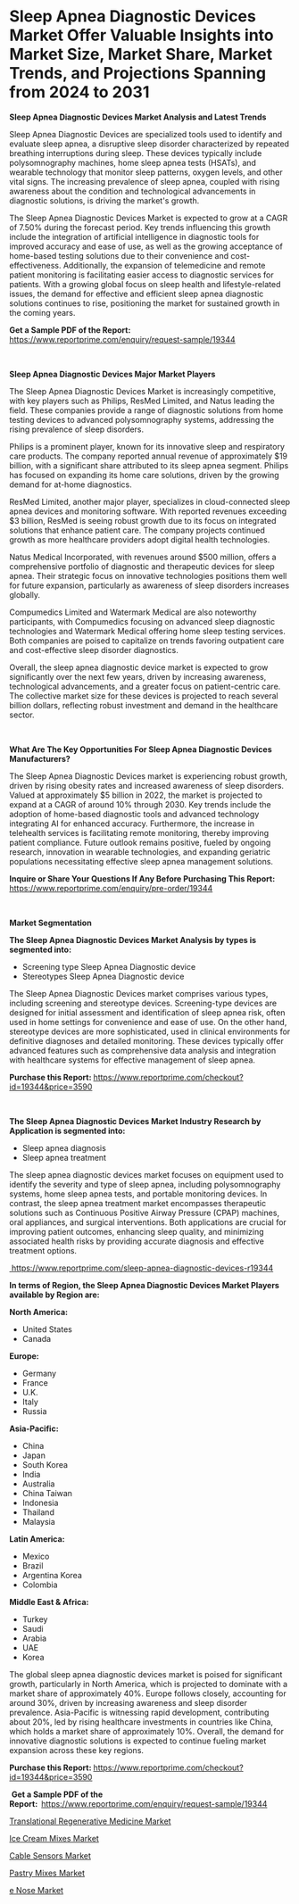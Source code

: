 <p><h1>Sleep Apnea Diagnostic Devices Market Offer Valuable Insights into Market Size, Market Share, Market Trends, and Projections Spanning from 2024 to 2031</h1></p><p><strong>Sleep Apnea Diagnostic Devices Market Analysis and Latest Trends</strong></p>
<p><p>Sleep Apnea Diagnostic Devices are specialized tools used to identify and evaluate sleep apnea, a disruptive sleep disorder characterized by repeated breathing interruptions during sleep. These devices typically include polysomnography machines, home sleep apnea tests (HSATs), and wearable technology that monitor sleep patterns, oxygen levels, and other vital signs. The increasing prevalence of sleep apnea, coupled with rising awareness about the condition and technological advancements in diagnostic solutions, is driving the market's growth.</p><p>The Sleep Apnea Diagnostic Devices Market is expected to grow at a CAGR of 7.50% during the forecast period. Key trends influencing this growth include the integration of artificial intelligence in diagnostic tools for improved accuracy and ease of use, as well as the growing acceptance of home-based testing solutions due to their convenience and cost-effectiveness. Additionally, the expansion of telemedicine and remote patient monitoring is facilitating easier access to diagnostic services for patients. With a growing global focus on sleep health and lifestyle-related issues, the demand for effective and efficient sleep apnea diagnostic solutions continues to rise, positioning the market for sustained growth in the coming years.</p></p>
<p><strong>Get a Sample PDF of the Report:&nbsp;</strong> <a href="https://www.reportprime.com/enquiry/request-sample/19344?utm_campaign=1943&utm_medium=2&utm_source=Github&utm_content=ia&utm_term=25122024&utm_id=sleep-apnea-diagnostic-devices">https://www.reportprime.com/enquiry/request-sample/19344</a></p>
<p>&nbsp;</p>
<p><strong>Sleep Apnea Diagnostic Devices Major Market Players</strong></p>
<p><p>The Sleep Apnea Diagnostic Devices Market is increasingly competitive, with key players such as Philips, ResMed Limited, and Natus leading the field. These companies provide a range of diagnostic solutions from home testing devices to advanced polysomnography systems, addressing the rising prevalence of sleep disorders.</p><p>Philips is a prominent player, known for its innovative sleep and respiratory care products. The company reported annual revenue of approximately $19 billion, with a significant share attributed to its sleep apnea segment. Philips has focused on expanding its home care solutions, driven by the growing demand for at-home diagnostics.</p><p>ResMed Limited, another major player, specializes in cloud-connected sleep apnea devices and monitoring software. With reported revenues exceeding $3 billion, ResMed is seeing robust growth due to its focus on integrated solutions that enhance patient care. The company projects continued growth as more healthcare providers adopt digital health technologies.</p><p>Natus Medical Incorporated, with revenues around $500 million, offers a comprehensive portfolio of diagnostic and therapeutic devices for sleep apnea. Their strategic focus on innovative technologies positions them well for future expansion, particularly as awareness of sleep disorders increases globally.</p><p>Compumedics Limited and Watermark Medical are also noteworthy participants, with Compumedics focusing on advanced sleep diagnostic technologies and Watermark Medical offering home sleep testing services. Both companies are poised to capitalize on trends favoring outpatient care and cost-effective sleep disorder diagnostics.</p><p>Overall, the sleep apnea diagnostic device market is expected to grow significantly over the next few years, driven by increasing awareness, technological advancements, and a greater focus on patient-centric care. The collective market size for these devices is projected to reach several billion dollars, reflecting robust investment and demand in the healthcare sector.</p></p>
<p>&nbsp;</p>
<p><strong>What Are The Key Opportunities For Sleep Apnea Diagnostic Devices Manufacturers?</strong></p>
<p><p>The Sleep Apnea Diagnostic Devices market is experiencing robust growth, driven by rising obesity rates and increased awareness of sleep disorders. Valued at approximately $5 billion in 2022, the market is projected to expand at a CAGR of around 10% through 2030. Key trends include the adoption of home-based diagnostic tools and advanced technology integrating AI for enhanced accuracy. Furthermore, the increase in telehealth services is facilitating remote monitoring, thereby improving patient compliance. Future outlook remains positive, fueled by ongoing research, innovation in wearable technologies, and expanding geriatric populations necessitating effective sleep apnea management solutions.</p></p>
<p><strong>Inquire or Share Your Questions If Any Before Purchasing This Report:</strong> <a href="https://www.reportprime.com/enquiry/pre-order/19344?utm_campaign=1943&utm_medium=2&utm_source=Github&utm_content=ia&utm_term=25122024&utm_id=sleep-apnea-diagnostic-devices">https://www.reportprime.com/enquiry/pre-order/19344</a></p>
<p>&nbsp;</p>
<p><strong>Market Segmentation</strong></p>
<p><strong>The Sleep Apnea Diagnostic Devices Market Analysis by types is segmented into:</strong></p>
<p><ul><li>Screening type Sleep Apnea Diagnostic device</li><li>Stereotypes Sleep Apnea Diagnostic device</li></ul></p>
<p><p>The Sleep Apnea Diagnostic Devices market comprises various types, including screening and stereotype devices. Screening-type devices are designed for initial assessment and identification of sleep apnea risk, often used in home settings for convenience and ease of use. On the other hand, stereotype devices are more sophisticated, used in clinical environments for definitive diagnoses and detailed monitoring. These devices typically offer advanced features such as comprehensive data analysis and integration with healthcare systems for effective management of sleep apnea.</p></p>
<p><strong>Purchase this Report:&nbsp;</strong><a href="https://www.reportprime.com/checkout?id=19344&price=3590&utm_campaign=1943&utm_medium=2&utm_source=Github&utm_content=ia&utm_term=25122024&utm_id=sleep-apnea-diagnostic-devices">https://www.reportprime.com/checkout?id=19344&price=3590</a></p>
<p>&nbsp;</p>
<p><strong>The Sleep Apnea Diagnostic Devices Market Industry Research by Application is segmented into:</strong></p>
<p><ul><li>Sleep apnea diagnosis</li><li>Sleep apnea treatment</li></ul></p>
<p><p>The sleep apnea diagnostic devices market focuses on equipment used to identify the severity and type of sleep apnea, including polysomnography systems, home sleep apnea tests, and portable monitoring devices. In contrast, the sleep apnea treatment market encompasses therapeutic solutions such as Continuous Positive Airway Pressure (CPAP) machines, oral appliances, and surgical interventions. Both applications are crucial for improving patient outcomes, enhancing sleep quality, and minimizing associated health risks by providing accurate diagnosis and effective treatment options.</p></p>
<p><a href="https://www.reportprime.com/sleep-apnea-diagnostic-devices-r19344?utm_campaign=1943&utm_medium=2&utm_source=Github&utm_content=ia&utm_term=25122024&utm_id=sleep-apnea-diagnostic-devices">&nbsp;https://www.reportprime.com/sleep-apnea-diagnostic-devices-r19344</a></p>
<p><strong>In terms of Region, the Sleep Apnea Diagnostic Devices Market Players available by Region are:</strong></p>
<p>
    <p> <strong> North America: </strong>
        <ul>
            <li>United States</li>
            <li>Canada</li>
        </ul>
        </p> 
    <p> <strong> Europe: </strong>
        <ul>
            <li>Germany</li>
            <li>France</li>
            <li>U.K.</li>
            <li>Italy</li>
            <li>Russia</li>
        </ul>
        </p> 
    <p> <strong> Asia-Pacific: </strong>
        <ul>
            <li>China</li>
            <li>Japan</li>
            <li>South Korea</li>
            <li>India</li>
            <li>Australia</li>
            <li>China Taiwan</li>
            <li>Indonesia</li>
            <li>Thailand</li>
            <li>Malaysia</li>
        </ul>
        </p> 
    <p> <strong> Latin America: </strong>
        <ul>
            <li>Mexico</li>
            <li>Brazil</li>
            <li>Argentina Korea</li>
            <li>Colombia</li>
        </ul>
        </p> 
    <p> <strong> Middle East & Africa: </strong>
        <ul>
            <li>Turkey</li>
            <li>Saudi</li>
            <li>Arabia</li>
            <li>UAE</li>
            <li>Korea</li>
        </ul>
    </p>
    </p>
<p><p>The global sleep apnea diagnostic devices market is poised for significant growth, particularly in North America, which is projected to dominate with a market share of approximately 40%. Europe follows closely, accounting for around 30%, driven by increasing awareness and sleep disorder prevalence. Asia-Pacific is witnessing rapid development, contributing about 20%, led by rising healthcare investments in countries like China, which holds a market share of approximately 10%. Overall, the demand for innovative diagnostic solutions is expected to continue fueling market expansion across these key regions.</p></p>
<p><strong>Purchase this Report: </strong><a href="https://www.reportprime.com/checkout?id=19344&price=3590&utm_campaign=1943&utm_medium=2&utm_source=Github&utm_content=ia&utm_term=25122024&utm_id=sleep-apnea-diagnostic-devices">https://www.reportprime.com/checkout?id=19344&price=3590</a></p>
<p>&nbsp;<strong>Get a Sample PDF of the Report:&nbsp;&nbsp;</strong><a href="https://www.reportprime.com/enquiry/request-sample/19344?utm_campaign=1943&utm_medium=2&utm_source=Github&utm_content=ia&utm_term=25122024&utm_id=sleep-apnea-diagnostic-devices">https://www.reportprime.com/enquiry/request-sample/19344</a></p>
<p><strong></strong></p>
<p><p><a href="https://github.com/JakirUddin511/Market-Research-Report-List-1/blob/main/translational-regenerative-medicine-market.md?utm_campaign=1943&utm_medium=2&utm_source=Github&utm_content=ia&utm_term=25122024&utm_id=sleep-apnea-diagnostic-devices">Translational Regenerative Medicine Market</a></p><p><a href="https://www.linkedin.com/pulse/comprehensive-analysis-ice-cream-mixes-market-from-2024-vivoe?utm_campaign=1943&utm_medium=2&utm_source=Github&utm_content=ia&utm_term=25122024&utm_id=sleep-apnea-diagnostic-devices">Ice Cream Mixes Market</a></p><p><a href="https://www.linkedin.com/pulse/cable-sensors-market-growth-outlook-global-industry-analysis-ef3ae?utm_campaign=1943&utm_medium=2&utm_source=Github&utm_content=ia&utm_term=25122024&utm_id=sleep-apnea-diagnostic-devices">Cable Sensors Market</a></p><p><a href="https://www.linkedin.com/pulse/accelerated-growth-pastry-mixes-market-2024-2031-123-ik1ae?utm_campaign=1943&utm_medium=2&utm_source=Github&utm_content=ia&utm_term=25122024&utm_id=sleep-apnea-diagnostic-devices">Pastry Mixes Market</a></p><p><a href="https://www.linkedin.com/pulse/comprehensive-e-nose-market-overview-emerging-trends-regional-cqqfe?utm_campaign=1943&utm_medium=2&utm_source=Github&utm_content=ia&utm_term=25122024&utm_id=sleep-apnea-diagnostic-devices">e Nose Market</a></p></p>